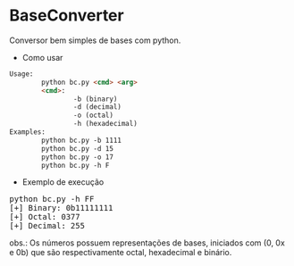 # BaseConverter
Conversor bem simples de bases com python.

- Como usar
``` HTML
Usage:
        python bc.py <cmd> <arg>
        <cmd>:                      
                -b (binary)       
                -d (decimal)      
                -o (octal)        
                -h (hexadecimal)  
Examples:                         
        python bc.py -b 1111      
        python bc.py -d 15        
        python bc.py -o 17        
        python bc.py -h F
```

</pre>

- Exemplo de execução
<pre>
python bc.py -h FF
[+] Binary: 0b11111111
[+] Octal: 0377
[+] Decimal: 255
</pre>

obs.: Os números possuem representações de bases, iniciados com (0, 0x e 0b)
que são respectivamente octal, hexadecimal e binário.
